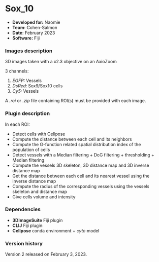 # Sox_10

* **Developed for:** Naomie
* **Team:** Cohen-Salmon
* **Date:** February 2023
* **Software:** Fiji


### Images description

3D images taken with a x2.3 objective on an AxioZoom

3 channels:
  1. *EGFP:* Vessels
  2. *DsRed:* Sox9/Sox10 cells
  3. *Cy5:* Vessels
  
A *.roi* or *.zip* file containing ROI(s) must be provided with each image.

### Plugin description

In each ROI:
* Detect cells with Cellpose
* Compute the distance between each cell and its neighbors
* Compute the G-function related spatial distribution index of the population of cells
* Detect vessels with a Median filtering + DoG filtering + thresholding + Median filtering
* Compute the vessels 3D skeleton, 3D distance map and 3D inverse distance map
* Get the distance between each cell and its nearest vessel using the inverse distance map
* Compute the radius of the corresponding vessels using the vessels skeleton and distance map
* Give cells volume and intensity

### Dependencies

* **3DImageSuite** Fiji plugin
* **CLIJ** Fiji plugin
* **Cellpose** conda environment + *cyto* model

### Version history

Version 2 released on February 3, 2023.
